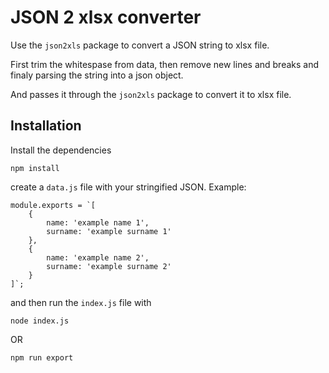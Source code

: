 # JSON 2 xlsx converter

Use the `json2xls` package to convert a JSON string to xlsx file.

First trim the whitespase from data, then remove new lines and breaks and finaly parsing the string into a json object.

And passes it through the `json2xls` package to convert it to xlsx file.

## Installation

Install the dependencies

```
npm install
```

create a `data.js` file with your stringified JSON. Example:

```
module.exports = `[
    {
        name: 'example name 1',
        surname: 'example surname 1'
    },
    {
        name: 'example name 2',
        surname: 'example surname 2'
    }
]`;
```

and then run the `index.js` file with

```
node index.js
```

OR

```
npm run export
```
